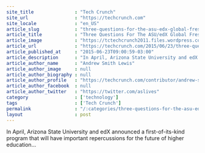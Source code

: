 ```yaml
---
site_title               : "Tech Crunch"
site_url                 : "https://techcrunch.com"
site_locale              : "en_US"
article_slug             : "three-questions-for-the-asu-edx-global-freshman-academy-online-program"
article_title            : "Three Questions For The ASU/edX Global Freshman Academy Online Program"
article_image            : "https://tctechcrunch2011.files.wordpress.com/2015/02/graduates.jpg?w=764&h=400&crop=1"
article_url              : "https://techcrunch.com/2015/06/23/three-questions-for-the-asuedx-global-freshman-academy-online-program/"
article_published_at     : "2015-06-23T09:00:59-03:00"
article_description      : "In April, Arizona State University and edX announced a first-of-its-kind program that will have important repercussions for the future of higher education..."
article_author_name      : "Andrew Smith Lewis"
article_author_image     : null
article_author_biography : null
article_author_profile   : "https://techcrunch.com/contributor/andrew-smith-lewis/"
article_author_facebook  : null
article_author_twitter   : "https://twitter.com/aslives"
category                 : ['technology']
tags                     : ['Tech Crunch']
permalink                : "/:categories/three-questions-for-the-asu-edx-global-freshman-academy-online-program/"
layout                   : post
---
```


In April, Arizona State University and edX announced a first-of-its-kind program that will have important repercussions for the future of higher education...
